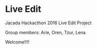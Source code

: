 # Live Edit
Jacada Hackacthon 2016 Live Edit Project

Group members: Arie, Oren, Tzur, Lena

Welcome!!!!


